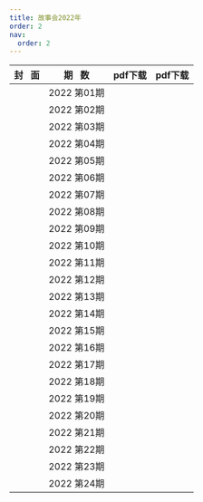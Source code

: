 ```yaml
---
title: 故事会2022年
order: 2
nav:
  order: 2
---
```

| 封   面 |  期   数  | pdf下载 | pdf下载 |
| :-------: | :----------: | ------- | ------- |
|          | 2022 第01期 |         |         |
|          | 2022 第02期 |         |         |
|          | 2022 第03期 |         |         |
|          | 2022 第04期 |         |         |
|          | 2022 第05期 |         |         |
|          | 2022 第06期 |         |         |
|          | 2022 第07期 |         |         |
|          | 2022 第08期 |         |         |
|          | 2022 第09期 |         |         |
|          | 2022 第10期 |         |         |
|          | 2022 第11期 |         |         |
|          | 2022 第12期 |         |         |
|          | 2022 第13期 |         |         |
|          | 2022 第14期 |         |         |
|          | 2022 第15期 |         |         |
|          | 2022 第16期 |         |         |
|          | 2022 第17期 |         |         |
|          | 2022 第18期 |         |         |
|          | 2022 第19期 |         |         |
|          | 2022 第20期 |         |         |
|          | 2022 第21期 |         |         |
|          | 2022 第22期 |         |         |
|          | 2022 第23期 |         |         |
|          | 2022 第24期 |         |         |

